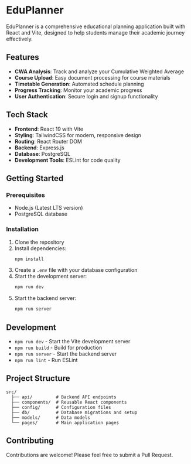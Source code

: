# EduPlanner

EduPlanner is a comprehensive educational planning application built with React and Vite, designed to help students manage their academic journey effectively.

## Features

- **CWA Analysis**: Track and analyze your Cumulative Weighted Average
- **Course Upload**: Easy document processing for course materials
- **Timetable Generation**: Automated schedule planning
- **Progress Tracking**: Monitor your academic progress
- **User Authentication**: Secure login and signup functionality

## Tech Stack

- **Frontend**: React 19 with Vite
- **Styling**: TailwindCSS for modern, responsive design
- **Routing**: React Router DOM
- **Backend**: Express.js
- **Database**: PostgreSQL
- **Development Tools**: ESLint for code quality

## Getting Started

### Prerequisites

- Node.js (Latest LTS version)
- PostgreSQL database

### Installation

1. Clone the repository
2. Install dependencies:
   ```bash
   npm install
   ```
3. Create a `.env` file with your database configuration
4. Start the development server:
   ```bash
   npm run dev
   ```
5. Start the backend server:
   ```bash
   npm run server
   ```

## Development

- `npm run dev` - Start the Vite development server
- `npm run build` - Build for production
- `npm run server` - Start the backend server
- `npm run lint` - Run ESLint

## Project Structure

```
src/
  ├── api/         # Backend API endpoints
  ├── components/  # Reusable React components
  ├── config/      # Configuration files
  ├── db/          # Database migrations and setup
  ├── models/      # Data models
  └── pages/       # Main application pages
```

## Contributing

Contributions are welcome! Please feel free to submit a Pull Request.

